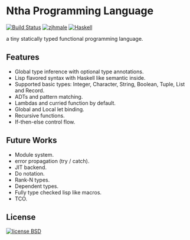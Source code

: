 # Ntha Programming Language

[![Build Status](https://travis-ci.org/zjhmale/Ntha.svg?branch=master)](https://travis-ci.org/zjhmale/Ntha)
[![zjhmale](http://b.repl.ca/v1/author-@zjhmale-blue.png)](https://github.com/zjhmale)
[![Haskell](http://b.repl.ca/v1/language-Haskell-red.png)](https://en.wikipedia.org/wiki/Haskell_(programming_language))

a tiny statically typed functional programming language.

## Features

* Global type inference with optional type annotations.
* Lisp flavored syntax with Haskell like semantic inside.
* Supported basic types: Integer, Character, String, Boolean, Tuple, List and Record.
* ADTs and pattern matching.
* Lambdas and curried function by default.
* Global and Local let binding.
* Recursive functions.
* If-then-else control flow.

## Future Works

* Module system.
* error propagation (try / catch).
* JIT backend.
* Do notation.
* Rank-N types.
* Dependent types.
* Fully type checked lisp like macros.
* TCO.

## License

[![license BSD](http://b.repl.ca/v1/license-BSD-orange.png)](https://en.wikipedia.org/wiki/BSD_licenses)
